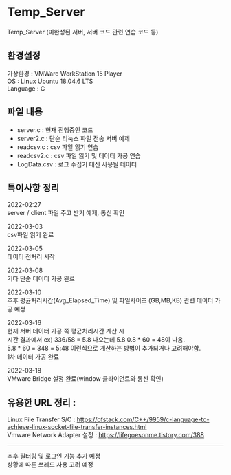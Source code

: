 # Temp_Server
Temp_Server (미완성된 서버, 서버 코드 관련 연습 코드 등)  

## 환경설정  
가상환경 : VMWare WorkStation 15 Player  
OS : Linux Ubuntu 18.04.6 LTS  
Language : C   
## 파일 내용  
- server.c : 현재 진행중인 코드
- server2.c : 단순 리눅스 파일 전송 서버 예제
- readcsv.c : csv 파일 읽기 연습
- readcsv2.c : csv 파일 읽기 및 데이터 가공 연습 
- LogData.csv : 로그 수집기 대신 사용될 데이터 

## 특이사항 정리  
2022-02:27  
server / client 파일 주고 받기 예제, 통신 확인 

2022-03-03  
csv파일 읽기 완료  

2022-03-05  
데이터 전처리 시작  

2022-03-08  
기타 단순 데이터 가공 완료  

2022-03-10  
추후 평균처리시간(Avg_Elapsed_Time) 및 파일사이즈 (GB,MB,KB) 관련 데이터 가공 예정  

2022-03-16  
현재 서버 데이터 가공 쪽 평균처리시간 계산 시  
시간 결과에서 ex) 336/58 = 5.8 나오는데 5.8 0.8 * 60 = 48이 나옴.  
5.8 * 60 = 348 = 5:48 이런식으로 계산하는 방법이 추가되거나 고려해야함.  
1차 데이터 가공 완료 

2022-03-18  
VMware Bridge 설정 완료(window 클라이언트와 통신 확인)  

## 유용한 URL 정리 : 

Linux File Transfer S/C : https://ofstack.com/C++/9959/c-language-to-achieve-linux-socket-file-transfer-instances.html  
Vmware Network Adapter 설정 : https://lifegoesonme.tistory.com/388  

---
추후 필터링 및 로그인 기능 추가 예정  
상황에 따른 쓰레드 사용 고려 예정  
